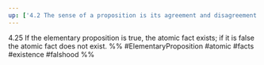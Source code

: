```yaml
---
up: ['4.2 The sense of a proposition is its agreement and disagreement with the possibilities of the existence and non-existence of the atomic facts.']
---
```

4.25 If the elementary proposition is true, the atomic fact exists; if it is false the atomic fact does not exist.
%%
#ElementaryProposition #atomic #facts #existence #falshood %%